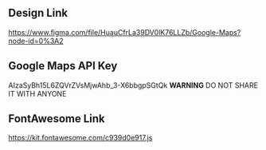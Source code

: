 ## Design Link
https://www.figma.com/file/HuauCfrLa39DV0lK76LLZb/Google-Maps?node-id=0%3A2

## Google Maps API Key
AIzaSyBh15L6ZQVrZVsMjwAhb_3-X6bbgpSGtQk
**WARNING**
DO NOT SHARE IT WITH ANYONE

## FontAwesome Link
https://kit.fontawesome.com/c939d0e917.js

